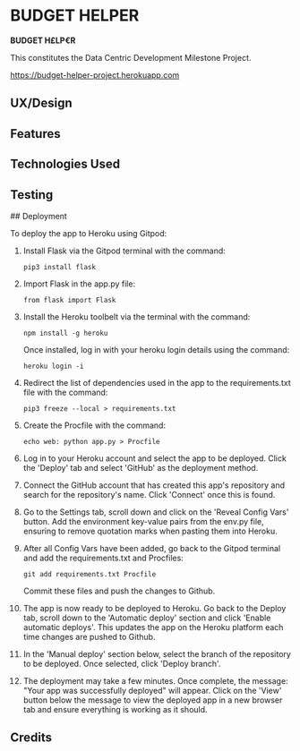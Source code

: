 # BUDGET HELPER

**BUDGET H£LP€R**

This constitutes the Data Centric Development Milestone Project.

https://budget-helper-project.herokuapp.com

## UX/Design

## Features

## Technologies Used

## Testing

## Deployment

To deploy the app to Heroku using Gitpod:

1. Install Flask via the Gitpod terminal with the command: 

    `pip3 install flask`

2. Import Flask in the app.py file:

    `from flask import Flask`

3. Install the Heroku toolbelt via the terminal with the command:

    `npm install -g heroku`

    Once installed, log in with your heroku login details using the command:

    `heroku login -i`

4. Redirect the list of dependencies used in the app to the requirements.txt file with the command:

    `pip3 freeze --local > requirements.txt`

5. Create the Procfile with the command:

    `echo web: python app.py > Procfile`

6. Log in to your Heroku account and select the app to be deployed. Click the 'Deploy' tab and select 'GitHub' as the deployment method.

7. Connect the GitHub account that has created this app's repository and search for the repository's name. Click 'Connect' once this is found.

8. Go to the Settings tab, scroll down and click on the 'Reveal Config Vars' button. Add the environment key-value pairs from the env.py file, ensuring to remove quotation marks when pasting them into Heroku.

9. After all Config Vars have been added, go back to the Gitpod terminal and add the requirements.txt and Procfiles:

    `git add requirements.txt Procfile`

    Commit these files and push the changes to Github.

10. The app is now ready to be deployed to Heroku. Go back to the Deploy tab, scroll down to the 'Automatic deploy' section and click 'Enable automatic deploys'. This updates the app on the Heroku platform each time changes are pushed to Github.

11. In the 'Manual deploy' section below, select the branch of the repository to be deployed. Once selected, click 'Deploy branch'.

12. The deployment may take a few minutes. Once complete, the message: "Your app was successfully deployed" will appear. Click on the 'View' button below the message to view the deployed app in a new browser tab and ensure everything is working as it should.

## Credits